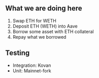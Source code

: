 ## What we are doing here

1. Swap ETH for WETH
2. Deposit ETH (WETH) into Aave
3. Borrow some asset with ETH collateral
4. Repay what we borrowed

## Testing

- Integration: Kovan
- Unit: Mainnet-fork